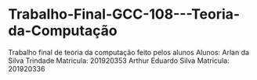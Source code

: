 # Trabalho-Final-GCC-108---Teoria-da-Computação
Trabalho final de teoria da computação feito pelos alunos 
Alunos: Arlan da Silva Trindade Matricula: 201920353
Arthur Eduardo Silva Matricula: 201920336
